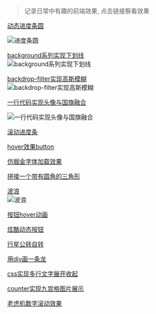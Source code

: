 > 记录日常中有趣的前端效果, 点击链接察看效果  

<a href="https://codepen.io/lihai-boop/pen/vYJLeLg">动态进度条圆</a> 

![进度条圆](https://i.bmp.ovh/imgs/2021/10/a9902197201df79e.gif)

<a href="https://codepen.io/lihai-boop/pen/eYEmNjE">background系列实现下划线</a>  
![background系列实现下划线](https://i.bmp.ovh/imgs/2021/10/274064fe1c69902f.gif)

<a href="https://codepen.io/lihai-boop/pen/YzxKZYv">backdrop-filter实现高斯模糊</a>  
![backdrop-filter实现高斯模糊](https://i.bmp.ovh/imgs/2021/10/6da6aa477379fcdf.gif)

<a href="https://codepen.io/lihai-boop/pen/powBXVy">一行代码实现头像与国旗融合</a>  

![一行代码实现头像与国旗融合](https://i.bmp.ovh/imgs/2021/10/23e40aaf46641a7e.png)

<a href="https://codepen.io/lihai-boop/pen/powBvJW">滚动进度条</a>

<a href="https://codepen.io/lihai-boop/pen/QWgpoPN">hover效果button</a>

<a href="https://codepen.io/lihai-boop/pen/KKqpdaP">仿掘金字体加载效果</a>

<a href="https://codepen.io/lihai-boop/pen/PojoqPR">拼接一个带有圆角的三角形</a>

<a href="https://codepen.io/lihai-boop/pen/WNjVEQJ">波浪</a>  
![波浪](https://i.bmp.ovh/imgs/2021/10/0af47b03d3100cdb.gif)

<a href="https://lihai-boop.github.io/simple-dome/%E6%8C%89%E9%92%AE/%E6%8C%89%E9%92%AEhover%E5%8A%A8%E7%94%BB.html">按钮hover动画</a>

<a href="https://lihai-boop.github.io/simple-dome/%E6%8C%89%E9%92%AE/%E7%82%AB%E9%85%B7%E5%8A%A8%E6%80%81%E6%8C%89%E9%92%AE.html">炫酷动态按钮</a>

<a href="https://lihai-boop.github.io/simple-dome/%E8%A1%8C%E6%98%9F%E8%87%AA%E8%BD%AC%E4%B8%8E%E5%85%AC%E8%BD%AC/main.html">行星公转自转</a>

<a href="https://lihai-boop.github.io/simple-dome/%E7%94%A8div%E7%94%BB%E4%B8%80%E6%9D%A1%E9%BE%99/index.html">用div画一条龙</a>  

<a href="https://lihai-boop.github.io/simple-dome/css%E5%AE%9E%E7%8E%B0%E5%A4%9A%E8%A1%8C%E6%96%87%E5%AD%97%E5%B1%95%E5%BC%80%E6%94%B6%E8%B5%B7.html">css实现多行文字展开收起</a>  

<a href="https://lihai-boop.github.io/simple-dome/counter%E5%AE%9E%E7%8E%B0%E4%B9%9D%E5%AE%AB%E6%A0%BC%E5%9B%BE%E7%89%87%E5%B1%95%E7%A4%BA.html">counter实现九宫格图片展示</a>  

<a href="https://lihai-boop.github.io/simple-dome/%E8%80%81%E8%99%8E%E6%9C%BA%E6%95%B0%E5%AD%97%E6%BB%9A%E5%8A%A8%E6%95%88%E6%9E%9C.html">老虎机数字滚动效果</a>
